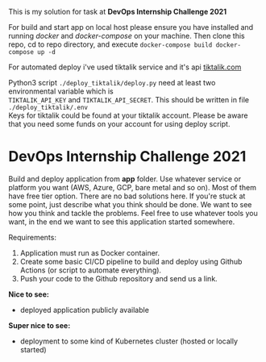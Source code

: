 This is my solution for task at **DevOps Internship Challenge 2021**

For build and start app on local host please ensure you have installed and running *docker* and *docker-compose* on your machine. Then clone this repo, cd to repo directory, and execute
``
docker-compose build
docker-compose up -d
``

For automated deploy i've used tiktalik service and it's api [tiktalik.com](https://tiktalik.com/)

Python3 script `./deploy_tiktalik/deploy.py` need at least two environmental variable which is  
`TIKTALIK_API_KEY` and `TIKTALIK_API_SECRET`. This should be written in file `./deploy_tiktalik/.env`  
Keys for tiktalik could be found at your tiktalik account. Please be aware that you need some funds on your account for using deploy script.     
# DevOps Internship Challenge 2021

Build and deploy application from **app** folder. Use whatever service or platform you want (AWS, Azure, GCP, bare metal and so on). Most of them have free tier option.
There are no bad solutions here. If you're stuck at some point, just describe what you think should be done. We want to see how you think and tackle the problems. Feel free to use whatever tools you want, in the end we want to see this application started somewhere.

Requirements:

1. Application must run as Docker container.
2. Create some basic CI/CD pipeline to build and deploy using Github Actions (or script to automate everything).
3. Push your code to the Github repository and send us a link.

**Nice to see:**
- deployed application publicly available

**Super nice to see:**
- deployment to some kind of Kubernetes cluster (hosted or locally started)